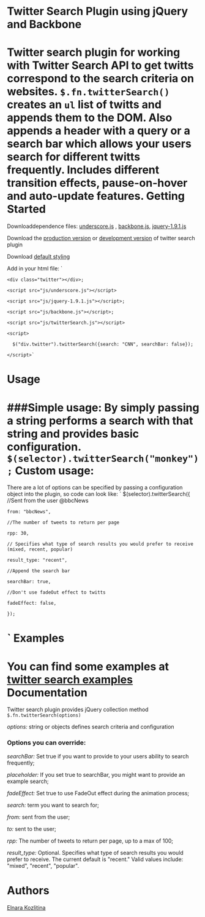 # Twitter Search Plugin using jQuery and Backbone


Twitter search plugin for working with Twitter Search API to get twitts correspond to the search  criteria on websites.
`$.fn.twitterSearch()` creates an `ul` list of twitts and appends them to the DOM. Also appends a header with a query or a search bar which allows your users search for different twitts frequently.
Includes different transition effects, pause-on-hover and auto-update features.
Getting Started
==================================================
Downloaddependence files: [underscore.js](http://underscorejs.org/) , [backbone.js](http://backbonejs.org/), [jquery-1.9.1.js](http://jquery.com/)

Download the [production version](#) or [development version](https://github.com/kozlitinaelja/twitterSearch/blob/master/js/twitterSearch.js) of twitter search plugin

Download [default styling](https://github.com/kozlitinaelja/twitterSearch/blob/master/twitter.css)

Add in your html file:
`

    <div class="twitter"></div>;
    
    <script src="js/underscore.js"></script>
    
    <script src="js/jquery-1.9.1.js"></script>;
    
    <script src="js/backbone.js"></script>;
    
    <script src="js/twitterSearch.js"></script>
    
    <script>
  
      $("div.twitter").twitterSearch({search: "CNN", searchBar: false});
    
    </script>`
  
Usage
============================
###Simple usage:
By simply passing a string performs a search with that string and provides basic configuration.
`$(selector).twitterSearch("monkey");`
Custom usage:
===============================
There are a lot of options can be specified by passing a configuration object into the plugin, so code can look like:
`
  $(selector).twitterSearch({
    //Sent from the user @bbcNews
    
    from: "bbcNews",
    
    //The number of tweets to return per page
    
    rpp: 30,
    
    // Specifies what type of search results you would prefer to receive (mixed, recent, popular)
    
    result_type: "recent",
    
    //Append the search bar
    
    searchBar: true,
    
    //Don't use fadeOut effect to twitts
    
    fadeEffect: false,
    
    });
`
Examples
===========================
You can find some examples at [twitter search examples](hhtps://kozlitinaelja.github.com/twitterSearch.html)
Documentation
===========================
Twitter search plugin provides jQuery collection method `$.fn.twitterSearch(options)`

*options:* string or objects defines search criteria and configuration

### Options you can override:

*searchBar:* Set true if you want to provide to your users ability to search frequently;

*placeholder:* If you set true to searchBar, you might want to provide an example search;

*fadeEffect:* Set true to use FadeOut effect during the animation process;

*search:* term you want to search for;

*from:* sent from the user;

*to:* sent to the user;

*rpp:* The number of tweets to return per page, up to a max of 100;

*result_type:* Optional. Specifies what type of search results you would prefer to receive. The current default is "recent." Valid values include: "mixed", "recent", "popular".

Authors
=============================
<a href="https://github.com/kozlitinaelja">Elnara Kozlitina</a>
